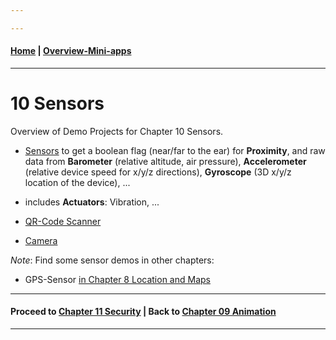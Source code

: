 ```yaml
---

---
```

#### [Home](../README.md) | [Overview-Mini-apps](../demo-apps.md)

---





# 10 Sensors 

Overview of Demo Projects for Chapter 10 Sensors.

* [Sensors](./Sensors/README.md) to get a boolean flag (near/far to the ear) for **Proximity**, and raw data from **Barometer** (relative altitude, air pressure), **Accelerometer** (relative device speed for x/y/z directions), **Gyroscope** (3D x/y/z location of the device), ... 
* includes **Actuators**: Vibration, ...

* [QR-Code Scanner](./QR-Scanner/README.md)

* [Camera](./Camera/README.md)


*Note*: Find some sensor demos in other chapters:

* GPS-Sensor [in Chapter 8 Location and Maps](../chapter-08-location/README.md)


---
#### Proceed to [Chapter 11 Security](../chapter-11-security/README.md) | Back to [Chapter 09 Animation](../chapter-09-animation/README.md)

---